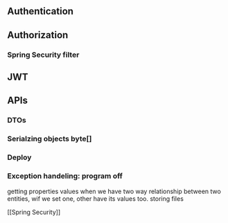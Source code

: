 
## Authentication
## Authorization
### Spring Security filter
## JWT
## APIs
### DTOs
### Serialzing objects byte[]
### Deploy
### Exception handeling: program off
getting properties values
when we have two way relationship between two entities, wif we set one, other have its values too.
storing files


[[Spring Security]]


